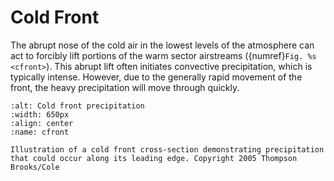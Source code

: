 # Cold Front

The abrupt nose of the cold air in the lowest levels of the atmosphere
can act to forcibly lift portions of the warm sector airstreams
({numref}`Fig. %s <cfront>`). This abrupt lift often initiates
convective precipitation, which is typically intense. However, due
to the generally rapid movement of the front, the
heavy precipitation will move through quickly.

```{figure} ../../images/cfront_xsect.jpg
:alt: Cold front precipitation
:width: 650px
:align: center
:name: cfront

Illustration of a cold front cross-section demonstrating precipitation
that could occur along its leading edge. Copyright 2005 Thompson Brooks/Cole
```